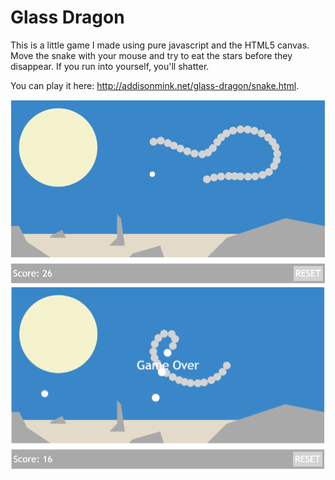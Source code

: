 
# Glass Dragon
This is a little game I made using pure javascript and the HTML5 canvas. Move the snake with your mouse and try to eat the stars before they disappear. If you run into yourself, you'll shatter.

You can play it here: http://addisonmink.net/glass-dragon/snake.html.

![Alt text](/screenshots/gameplay.png?raw=true)
![Alt text](/screenshots/game-over.png?raw=true)
